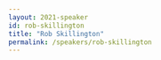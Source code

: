 ```yaml
---
layout: 2021-speaker
id: rob-skillington
title: "Rob Skillington"
permalink: /speakers/rob-skillington
---
```

